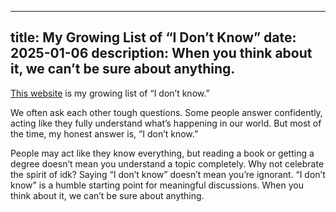 
---
title: My Growing List of “I Don’t Know”
date: 2025-01-06
description: When you think about it, we can’t be sure about anything.
---

[This website][1] is my growing list of “I don’t know.”

We often ask each other tough questions. Some people answer confidently, acting like they fully understand what’s happening in our world. But most of the time, my honest answer is, “I don’t know.”

People may act like they know everything, but reading a book or getting a degree doesn’t mean you understand a topic completely. Why not celebrate the spirit of idk? Saying “I don’t know” doesn’t mean you’re ignorant. “I don’t know” is a humble starting point for meaningful discussions. When you think about it, we can’t be sure about anything.

[1]:	https://idk.kangminsuk.com